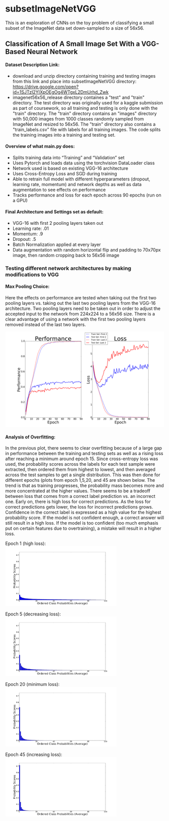 # subsetImageNetVGG
This is an exploration of CNNs on the toy problem of classifying a small subset of the ImageNet data set down-sampled to a size of  56x56. 

## Classification of A Small Image Set With a VGG-Based Neural Network

#### Dataset Description Link: 

- download and unzip directory containing training and testing images from this link and place into subsetImageNetVGG directory: https://drive.google.com/open?id=1SJTzI2YIXpOEgOg4WTgxL2DmUrhd_Zwk 
- imagenet56x56_release directory containes a "test" and "train" directory. The test directory was originally used for a kaggle submission as part of coursework, so all training and testing is only done with the "train" directory. The "train" directory contains an "images" directory with 50,000 images from 1000 classes randomly sampled from ImageNet and resized to 56x56. The "train" directory also contains a "train_labels.csv" file with labels for all training images. The code splits the training images into a training and testing set. 

#### Overview of what main.py does: 

- Splits training data into “Training” and “Validation” set  
- Uses Pytorch and loads data using the torchvision DataLoader class  
- Network used is based on existing VGG-16 architecture  
- Uses Cross-Entropy Loss and SGD during training  
- Able to retrain full model with different hyperparameters (dropout, learning rate, momentum) and network depths as well as data augmentation to see effects on performance  
- Tracks performance and loss for each epoch across 90 epochs (run on a GPU)

#### Final Architecture and Settings set as default:
- VGG-16 with first 2 pooling layers taken out
- Learning rate: .01
- Momentum: .9
- Dropout: .5
- Batch Normalization applied at every layer
- Data augmentation with random horizontal flip and padding to 70x70px image, then random cropping back to 56x56 image

### Testing different network architectures by making modifications to VGG

#### Max Pooling Choice:
Here the effects on performance are tested when taking out the first two pooling layers vs. taking out the last two pooling layers from the VGG-16 architecture. Two pooling layers need to be taken out in order to adjust the accepted input to the network from 224x224 to a 56x56 size. There is a clear advantage of using a network with the first two pooling layers removed instead of the last two layers. 

![alt text](</Results Plots/Pool_layers_choice.png?raw=true> "Choice of pooling layers reduction")

#### Analysis of Overfitting:
In the previous plot, there seems to clear overfitting because of a large gap in performance between the training and testing sets  as well as a rising loss after reaching a minimum around epoch 15. Since cross-entropy loss was used, the probability scores across the labels for each test sample were extracted, then ordered them from highest to lowest, and then averaged across the test samples to get a single distribution. This was then done for different epochs (plots from epoch 1,5,20, and 45 are shown below. The trend is that as training progresses, the probability mass becomes more and more concentrated at the higher values. There seems to be a tradeoff between loss that comes from a correct label prediction vs. an incorrect one. Early on, there is high loss for correct predictions. As the loss for correct predictions gets lower, the loss for incorrect predictions grows. Confidence in the correct label is expressed as a high value for the highest probability score. If the model is not confident enough, a correct answer will still result in a high loss. If the model is too confident (too much emphasis put on certain features due to overtraining), a mistake will result in a higher loss. 

Epoch 1 (high loss):  
<img src="/Results Plots/probs_ordered1.png" height="70%" width="70%">

Epoch 5 (decreasing loss):  
<img src="/Results Plots/probs_ordered5.png" height="70%" width="70%">

Epoch 20 (minimum loss):  
<img src="/Results Plots/probs_ordered20.png" height="70%" width="70%">

Epoch 45 (increasing loss):  
<img src="/Results Plots/probs_ordered45.png" height="70%" width="70%">

